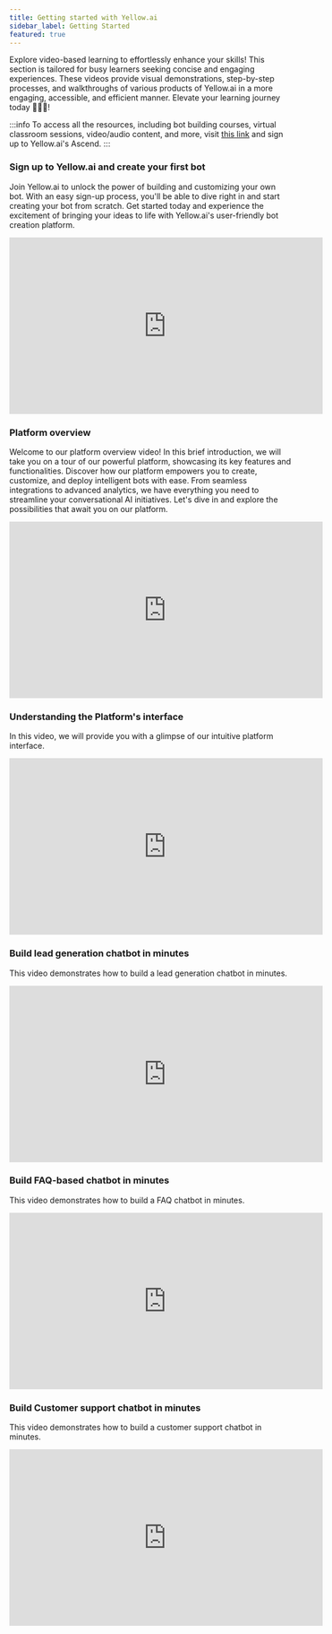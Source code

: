 ```yaml
---
title: Getting started with Yellow.ai
sidebar_label: Getting Started
featured: true
---
```


Explore video-based learning to effortlessly enhance your skills! This section is tailored for busy learners seeking concise and engaging experiences. These videos provide visual demonstrations, step-by-step processes, and walkthroughs of various products of Yellow.ai in a more engaging, accessible, and efficient manner. Elevate your learning journey today 🏃🏻‍♂️!


:::info
To access all the resources, including bot building courses, virtual classroom sessions, video/audio content, and more, visit [this link](https://ascend.yellow.ai/) and sign up to Yellow.ai's Ascend.
:::


### Sign up to Yellow.ai and create your first bot

Join Yellow.ai to unlock the power of building and customizing your own bot. With an easy sign-up process, you'll be able to dive right in and start creating your bot from scratch. Get started today and experience the excitement of bringing your ideas to life with Yellow.ai's user-friendly bot creation platform.


<p align="center"><iframe width="560" height="315" src="https://www.youtube.com/embed/5RhnA_jOdlM" title="YouTube video player" frameborder="0" allow="autoplay; clipboard-write; picture-in-picture" allowfullscreen="True"></iframe></p>



### Platform overview

Welcome to our platform overview video! In this brief introduction, we will take you on a tour of our powerful platform, showcasing its key features and functionalities. Discover how our platform empowers you to create, customize, and deploy intelligent bots with ease. From seamless integrations to advanced analytics, we have everything you need to streamline your conversational AI initiatives. Let's dive in and explore the possibilities that await you on our platform.



<p align="center"><iframe width="560" height="315" src="https://www.youtube.com/embed/QYRdym4wZf8" title="YouTube video player" frameborder="0" allow="autoplay; clipboard-write; picture-in-picture" allowfullscreen></iframe></p>




### Understanding the Platform's  interface

In this video, we will provide you with a glimpse of our intuitive platform interface. 


<p align="center"><iframe width="560" height="315" src="https://www.youtube.com/embed/yLZUfLKm5TA" title="YouTube video player" frameborder="0" allow="autoplay; clipboard-write; picture-in-picture" allowfullscreen></iframe></p>




 ### Build lead generation chatbot in minutes


This video demonstrates how to  build a lead generation chatbot in minutes.

 <center><iframe width="560" height="315" src="https://www.youtube.com/embed/vt_ZduzRqfc" title="YouTube video player" frameborder="0" allow="accelerometer; autoplay; clipboard-write; encrypted-media; gyroscope; picture-in-picture; web-share" allowfullscreen></iframe></center>



### Build FAQ-based chatbot in minutes


This video demonstrates how to  build a FAQ chatbot in minutes.

<center>
<iframe width="560" height="315" src="https://www.youtube.com/embed/4DXUCRWE9J8" title="YouTube video player" frameborder="0" allow="accelerometer; autoplay; clipboard-write; encrypted-media; gyroscope; picture-in-picture; web-share" allowfullscreen></iframe></center>

 


### Build Customer support chatbot in minutes

This video demonstrates how to  build a customer support chatbot in minutes.


<center><iframe width="560" height="315" src="https://www.youtube.com/embed/Fgmp-ofBy78" title="YouTube video player" frameborder="0" allow="accelerometer; autoplay; clipboard-write; encrypted-media; gyroscope; picture-in-picture; web-share" allowfullscreen></iframe></center>




<!--
### Manage parent and child bots efficiently with Bot Orchestrator


<p align="center"><iframe width="560" height="315" src="https://www.youtube.com/embed/uwmSrT_epcw" title="YouTube video player" frameborder="0" allow="autoplay; clipboard-write; picture-in-picture" allowfullscreen></iframe></p>


Efficiently manage parent and child bots with Bot Orchestrator. This powerful tool simplifies coordination and control of multiple bots in your conversational AI ecosystem. Assign conversations and queries to individual child bots based on intent and context. Discover the benefits of Bot Orchestrator for your conversational AI strategy in our video.


### Dialogue management

<p align="center"><iframe width="560" height="315" src="https://www.youtube.com/embed/aOVeDv8Z_vI" title="YouTube video player" frameborder="0" allow="autoplay; clipboard-write; picture-in-picture" allowfullscreen></iframe></p>

See how yellow.ai's low code/no code platform is used for building quick & efficient conversational bots. Create flows effortlessly with pre-built & custom nodes and improve the quality of dialouges and conversations across a range of activities & workflows.

### Natural Language Understanding

<p align="center"><iframe width="560" height="315" src="https://www.youtube.com/embed/nHT3gTh5RpM" title="YouTube video player" frameborder="0" allow="autoplay; clipboard-write; picture-in-picture" allowfullscreen></iframe></p>

Discover how yellow.ai's #NLP architecture model uses a multilingual sentence encoder based approach and a powerful #NLU engine to perform #intent matching for accurate detection and classification of intents.

### Voice capabilities

<p align="center"><iframe width="560" height="315" src="https://www.youtube.com/embed/VabreaglW6M" title="YouTube video player" frameborder="0" allow="autoplay; clipboard-write; picture-in-picture" allowfullscreen></iframe></p>

Now, enable end-to-end Voice conversations across languages with the help of advanced NLU to handle intents, entities, context & oft-repeated queries and if required warm hand off calls to #agents without repetition of the query from the customer.

The result? Smooth and fluid customer conversations over digital voice channels.

### Enterprise Administration

<p align="center"><iframe width="560" height="315" src="https://www.youtube.com/embed/JZwdUcj6RiI" title="YouTube video player" frameborder="0" allow="autoplay; clipboard-write; picture-in-picture" allowfullscreen></iframe></p>

Protect your customers and their data with access based controls. Define your own custom rules which will give you control over data and insights including the ability to adjust what data is shared across user personas.

-->